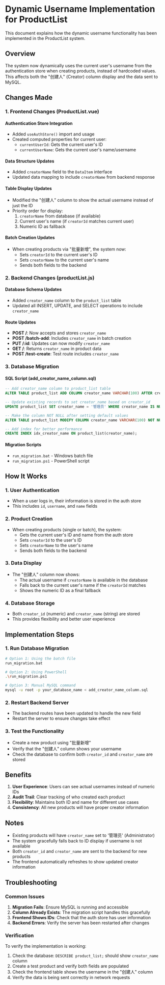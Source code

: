 # Dynamic Username Implementation for ProductList

This document explains how the dynamic username functionality has been implemented in the ProductList system.

## Overview

The system now dynamically uses the current user's username from the authentication store when creating products, instead of hardcoded values. This affects both the "创建人" (Creator) column display and the data sent to MySQL.

## Changes Made

### 1. Frontend Changes (ProductList.vue)

#### Authentication Store Integration
- Added `useAuthStore()` import and usage
- Created computed properties for current user:
  - `currentUserId`: Gets the current user's ID
  - `currentUserName`: Gets the current user's name/username

#### Data Structure Updates
- Added `creatorName` field to the `DataItem` interface
- Updated data mapping to include `creatorName` from backend response

#### Table Display Updates
- Modified the "创建人" column to show the actual username instead of just the ID
- Priority order for display:
  1. `creatorName` from database (if available)
  2. Current user's name (if `creatorId` matches current user)
  3. Numeric ID as fallback

#### Batch Creation Updates
- When creating products via "批量新增", the system now:
  - Sets `creatorId` to the current user's ID
  - Sets `creatorName` to the current user's name
  - Sends both fields to the backend

### 2. Backend Changes (productList.js)

#### Database Schema Updates
- Added `creator_name` column to the `product_list` table
- Updated all INSERT, UPDATE, and SELECT operations to include `creator_name`

#### Route Updates
- **POST /**: Now accepts and stores `creator_name`
- **POST /batch-add**: Includes `creator_name` in batch creation
- **PUT /:id**: Updates can now modify `creator_name`
- **GET /**: Returns `creator_name` in product data
- **POST /test-create**: Test route includes `creator_name`

### 3. Database Migration

#### SQL Script (add_creator_name_column.sql)
```sql
-- Add creator_name column to product_list table
ALTER TABLE product_list ADD COLUMN creator_name VARCHAR(100) AFTER creator_id;

-- Update existing records to set creator_name based on creator_id
UPDATE product_list SET creator_name = '管理员' WHERE creator_name IS NULL OR creator_name = '';

-- Make the column NOT NULL after setting default values
ALTER TABLE product_list MODIFY COLUMN creator_name VARCHAR(100) NOT NULL DEFAULT '管理员';

-- Add index for better performance
CREATE INDEX idx_creator_name ON product_list(creator_name);
```

#### Migration Scripts
- `run_migration.bat` - Windows batch file
- `run_migration.ps1` - PowerShell script

## How It Works

### 1. User Authentication
- When a user logs in, their information is stored in the auth store
- This includes `id`, `username`, and `name` fields

### 2. Product Creation
- When creating products (single or batch), the system:
  - Gets the current user's ID and name from the auth store
  - Sets `creatorId` to the user's ID
  - Sets `creatorName` to the user's name
  - Sends both fields to the backend

### 3. Data Display
- The "创建人" column now shows:
  - The actual username if `creatorName` is available in the database
  - Falls back to the current user's name if the `creatorId` matches
  - Shows the numeric ID as a final fallback

### 4. Database Storage
- Both `creator_id` (numeric) and `creator_name` (string) are stored
- This provides flexibility and better user experience

## Implementation Steps

### 1. Run Database Migration
```bash
# Option 1: Using the batch file
run_migration.bat

# Option 2: Using PowerShell
.\run_migration.ps1

# Option 3: Manual MySQL command
mysql -u root -p your_database_name < add_creator_name_column.sql
```

### 2. Restart Backend Server
- The backend routes have been updated to handle the new field
- Restart the server to ensure changes take effect

### 3. Test the Functionality
- Create a new product using "批量新增"
- Verify that the "创建人" column shows your username
- Check the database to confirm both `creator_id` and `creator_name` are stored

## Benefits

1. **User Experience**: Users can see actual usernames instead of numeric IDs
2. **Audit Trail**: Clear tracking of who created each product
3. **Flexibility**: Maintains both ID and name for different use cases
4. **Consistency**: All new products will have proper creator information

## Notes

- Existing products will have `creator_name` set to '管理员' (Administrator)
- The system gracefully falls back to ID display if username is not available
- Both `creator_id` and `creator_name` are sent to the backend for new products
- The frontend automatically refreshes to show updated creator information

## Troubleshooting

### Common Issues

1. **Migration Fails**: Ensure MySQL is running and accessible
2. **Column Already Exists**: The migration script handles this gracefully
3. **Frontend Shows IDs**: Check that the auth store has user information
4. **Backend Errors**: Verify the server has been restarted after changes

### Verification

To verify the implementation is working:

1. Check the database: `DESCRIBE product_list;` should show `creator_name` column
2. Create a test product and verify both fields are populated
3. Check the frontend table shows the username in the "创建人" column
4. Verify the data is being sent correctly in network requests
